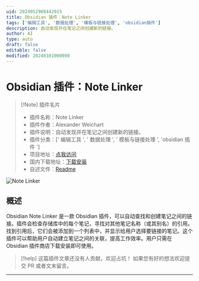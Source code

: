 ```yaml
---
uid: 2024052908442015
title: Obsidian 插件：Note Linker
tags: ['编辑工具', '数据处理', '模板与链接处理', 'obsidian插件']
description: 自动发现并在笔记之间创建新的链接。
author: AI
type: auto
draft: false
editable: false
modified: 20240101000000
---
```


# Obsidian 插件：Note Linker

> [!Note] 插件名片
> - 插件名称：Note Linker
> - 插件作者：Alexander Weichart
> - 插件说明：自动发现并在笔记之间创建新的链接。
> - 插件分类：[' 编辑工具 ', ' 数据处理 ', ' 模板与链接处理 ', 'obsidian 插件 ']
> - 项目地址：[点我访问](https://github.com/AlexW00/obsidian-note-linker)
> - 国内下载地址：[下载安装](https://pkmer.cn/products/plugin/pluginMarket/?obisidian-note-linker)
> - 自述文件：[Readme](https://ghproxy.net/https://raw.githubusercontent.com/AlexW00/obsidian-note-linker/master/README.md)

![Note Linker](https://cdn.pkmer.cn/covers/obisidian-note-linker_new.gif!pkmer)

## 概述

Obsidian Note Linker 是一款 Obsidian 插件，可以自动查找和创建笔记之间的链接。插件会检查存储库中的每个笔记，寻找对其他笔记名称（或其别名）的引用。找到引用后，它们会被添加到一个列表中，并显示给用户选择要链接的笔记。这个插件可以帮助用户自动建立笔记之间的关联，提高工作效率。用户只需在 Obsidian 插件商店下载安装即可使用。

> [!help]
> 这篇插件文章还没有人贡献，欢迎占坑！
> 如果您有好的想法欢迎提交 PR 或者文末留言。

---



